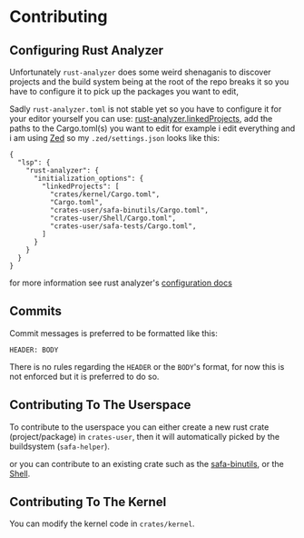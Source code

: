 # Contributing
## Configuring Rust Analyzer
Unfortunately `rust-analyzer` does some weird shenaganis to discover projects and the build system being at the root of the repo breaks it so you have to configure it to pick up the packages you want to edit,

Sadly `rust-analyzer.toml` is not stable yet so you have to configure it for your editor yourself you can use: [rust-analyzer.linkedProjects](https://rust-analyzer.github.io/book/configuration.html#linkedProjects), add the paths to the Cargo.toml(s) you want to edit for example i edit everything and i am using [Zed](https://zed.dev/) so my `.zed/settings.json` looks like this:
```
{
  "lsp": {
    "rust-analyzer": {
      "initialization_options": {
        "linkedProjects": [
          "crates/kernel/Cargo.toml",
          "Cargo.toml",
          "crates-user/safa-binutils/Cargo.toml",
          "crates-user/Shell/Cargo.toml",
          "crates-user/safa-tests/Cargo.toml",
        ]
      }
    }
  }
}
```
for more information see rust analyzer's [configuration docs](https://rust-analyzer.github.io/book/configuration.html)

## Commits
Commit messages is preferred to be formatted like this:
```
HEADER: BODY
```
There is no rules regarding the `HEADER` or the `BODY`'s format, for now this is not enforced but it is preferred to do so.

## Contributing To The Userspace
To contribute to the userspace you can either create a new rust crate (project/package) in `crates-user`, then it will automatically picked by the buildsystem (`safa-helper`).

or you can contribute to an existing crate such as the [safa-binutils](/crates-user/safa-binutils), or the [Shell](https://github.com/SafaOS/Shell).

## Contributing To The Kernel
You can modify the kernel code in `crates/kernel`.
